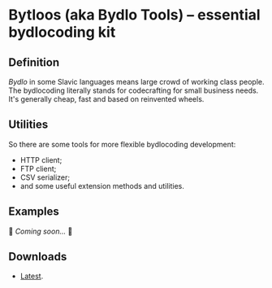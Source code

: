 # Bytloos (aka Bydlo Tools) – essential bydlocoding kit
## Definition
*Bydlo* in some Slavic languages means large crowd of working class people.  
The bydlocoding literally stands for codecrafting for small business needs. It's generally cheap, fast and based on reinvented wheels.

## Utilities
So there are some tools for more flexible bydlocoding development:
* HTTP client;
* FTP client;
* CSV serializer;
* and some useful extension methods and utilities.

## Examples
:construction: *Coming soon...* :construction:

## Downloads
* [Latest](https://github.com/Danand/Bytloos/releases/download/3.1.0/Bytloos_v3.1.0.zip).
